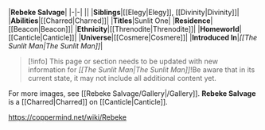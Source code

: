 |**Rebeke Salvage**|
|-|-|
||
|**Siblings**|[[Elegy\|Elegy]], [[Divinity\|Divinity]]|
|**Abilities**|[[Charred\|Charred]]|
|**Titles**|Sunlit One|
|**Residence**|[[Beacon\|Beacon]]|
|**Ethnicity**|[[Threnodite\|Threnodite]]|
|**Homeworld**|[[Canticle\|Canticle]]|
|**Universe**|[[Cosmere\|Cosmere]]|
|**Introduced In**|*[[The Sunlit Man\|The Sunlit Man]]*|

> [!info] This page or section needs to be updated with new information for *[[The Sunlit Man\|The Sunlit Man]]*!Be aware that in its current state, it may not include all additional content yet.

For more images, see [[Rebeke Salvage/Gallery\|/Gallery]].
**Rebeke Salvage** is a [[Charred\|Charred]] on [[Canticle\|Canticle]].



https://coppermind.net/wiki/Rebeke